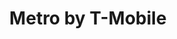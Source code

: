 ---
title: "Metro by T-Mobile"
url: /chicago/metro-by-t-mobile-south-ewing-avenue/
shop: mobile phone
---